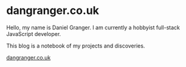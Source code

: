 # dangranger.co.uk

Hello, my name is Daniel Granger. I am currently a hobbyist full-stack
JavaScript developer.

This blog is a notebook of my projects and discoveries.

[dangranger.co.uk](https://dangranger.co.uk)
